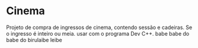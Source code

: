 # Cinema
Projeto de compra de ingressos de cinema, contendo sessão e cadeiras. Se o ingresso é inteiro ou meia.
usar com o programa Dev C++.
babe babe do babe do birulaibe leibe